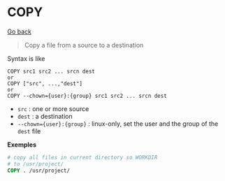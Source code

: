 # COPY

[Go back](..)

> Copy a file from a source to a destination

Syntax is like

```none
COPY src1 src2 ... srcn dest
or
COPY ["src", ...,"dest"]
or
COPY --chown={user}:{group} src1 src2 ... srcn dest
```

* ``src`` : one or more source
* ``dest`` : a destination
* ``--chown={user}:{group}`` : linux-only,
  set the user and the group of the ``dest`` file

**Exemples**

```dockerfile
# copy all files in current directory so WORKDIR
# to /usr/project/
COPY . /usr/project/
```
